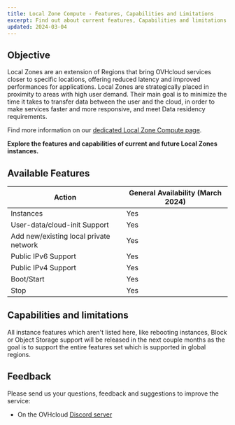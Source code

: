```yaml
---
title: Local Zone Compute - Features, Capabilities and Limitations
excerpt: Find out about current features, Capabilities and limitations of Local Zones for Public Cloud
updated: 2024-03-04
---
```


## Objective

Local Zones are an extension of Regions that bring OVHcloud services closer to specific locations, offering reduced latency and improved performances for applications.
Local Zones are strategically placed in proximity to areas with high user demand. Their main goal is to minimize the time it takes to transfer data between the user and the cloud, in order to make services faster and more responsive, and meet Data residency requirements.

Find more information on our [dedicated Local Zone Compute page](https://www.ovhcloud.com/asia/public-cloud/local-zone-compute/).

**Explore the features and capabilities of current and future Local Zones instances.**

## Available Features

| Action | General Availability (March 2024) |
| --- | --- |
| Instances | Yes |
| User-data/cloud-init Support | Yes|
| Add new/existing local private network | Yes |
| Public IPv6 Support | Yes |
| Public IPv4 Support | Yes |
| Boot/Start | Yes |
| Stop | Yes |

## Capabilities and limitations

All instance features which aren't listed here, like rebooting instances, Block or Object Storage support will be released in the next couple months as the goal is to support the entire features set which is supported in global regions.

## Feedback

Please send us your questions, feedback and suggestions to improve the service:

- On the OVHcloud [Discord server](https://discord.gg/ovhcloud)
